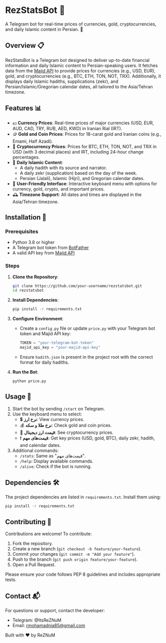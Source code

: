 # RezStatsBot 🤖

A Telegram bot for real-time prices of currencies, gold, cryptocurrencies, and daily Islamic content in Persian. 🌟

## Overview 📋

RezStatsBot is a Telegram bot designed to deliver up-to-date financial information and daily Islamic content to Persian-speaking users. It fetches data from the [Majid API](https://api.majidapi.ir) to provide prices for currencies (e.g., USD, EUR), gold, and cryptocurrencies (e.g., BTC, ETH, TON, NOT, TRX). Additionally, it displays daily Islamic hadiths, supplications (zekr), and Persian/Islamic/Gregorian calendar dates, all tailored to the Asia/Tehran timezone.

## Features 📊

- 💵 **Currency Prices**: Real-time prices of major currencies (USD, EUR, AUD, CAD, TRY, RUB, AED, KWD) in Iranian Rial (IRT).
- 🪙 **Gold and Coin Prices**: Prices for 18-carat gold and Iranian coins (e.g., Emami, Half Azadi).
- 💸 **Cryptocurrency Prices**: Prices for BTC, ETH, TON, NOT, and TRX in USD (with 3 decimal places) and IRT, including 24-hour change percentages.
- 📜 **Daily Islamic Content**:
  - A daily hadith with its source and narrator.
  - A daily zekr (supplication) based on the day of the week.
  - Persian (Jalali), Islamic (Hijri), and Gregorian calendar dates.
- 🎨 **User-Friendly Interface**: Interactive keyboard menu with options for currency, gold, crypto, and important prices.
- 🕰 **Timezone Support**: All dates and times are displayed in the Asia/Tehran timezone.

## Installation 🚀

### Prerequisites
- Python 3.8 or higher
- A Telegram bot token from [BotFather](https://t.me/BotFather)
- A valid API key from [Majid API](https://api.majidapi.ir)

### Steps
1. **Clone the Repository**:
   ```bash
   git clone https://github.com/your-username/rezstatsbot.git
   cd rezstatsbot
   ```

2. **Install Dependencies**:
   ```bash
   pip install -r requirements.txt
   ```

3. **Configure Environment**:
   - Create a `config.py` file or update `price.py` with your Telegram bot token and Majid API key:
     ```python
     TOKEN = "your-telegram-bot-token"
     majid_api_key = "your-majid-api-key"
     ```
   - Ensure `hadith.json` is present in the project root with the correct format for daily hadiths.

4. **Run the Bot**:
   ```bash
   python price.py
   ```

## Usage 📱

1. Start the bot by sending `/start` on Telegram.
2. Use the keyboard menu to select:
   - 💲 **نرخ ارز**: View currency prices.
   - 💰 **نرخ طلا و سکه**: Check gold and coin prices.
   - 💸 **قیمت ارز دیجیتال**: See cryptocurrency prices.
   - ❗ **قیمت‌های مهم**: Get key prices (USD, gold, BTC), daily zekr, hadith, and calendar dates.
3. Additional commands:
   - `/stats`: Same as "قیمت‌های مهم".
   - `/help`: Display available commands.
   - `/alive`: Check if the bot is running.

## Dependencies 🛠

The project dependencies are listed in `requirements.txt`. Install them using:
```bash
pip install -r requirements.txt
``` 

## Contributing 🤝

Contributions are welcome! To contribute:
1. Fork the repository.
2. Create a new branch (`git checkout -b feature/your-feature`).
3. Commit your changes (`git commit -m "Add your feature"`).
4. Push to the branch (`git push origin feature/your-feature`).
5. Open a Pull Request.

Please ensure your code follows PEP 8 guidelines and includes appropriate tests.

## Contact 📬

For questions or support, contact the developer:
- Telegram: @ItsReZNuM
- Email: rmohamadnia85@gmail.com

Built with ❤️ by ReZNuM